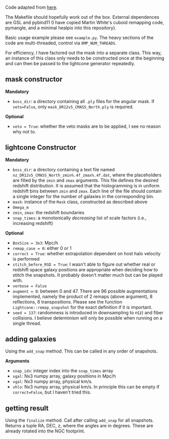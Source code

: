 Code adapted from [here](https://github.com/leanderthiele/nuvoid_production).

The Makefile should hopefully work out of the box.
External dependences are GSL and pybind11 (I have copied Martin White's cuboid remapping code,
pymangle, and a minimal healpix into this repository).

Basic usage example please see `example.py`.
The heavy sections of the code are multi-threaded, control via `OMP_NUM_THREADS`.

For efficiency, I have factored out the mask into a separate class.
This way, an instance of this class only needs to be constructed once at the beginning
and can then be passed to the lightcone generator repeatedly.

## mask constructor

**Mandatory**
* `boss_dir`: a directory containing all `.ply` files for the angular mask.
  If `veto=False`, only `mask_DR12v5_CMASS_North.ply` is required.

**Optional**
* `veto = True`: whether the veto masks are to be applied, I see no reason
  why not to.


## lightcone Constructor

**Mandatory**
* `boss_dir`: a directory containing a text file named
  `nz_DR12v5_CMASS_North_zmin%.4f_zmax%.4f.dat`,
  where the placeholders are filled by the `zmin` and `zmax` arguments.
  This file defines the desired redshift distribution.
  It is assumed that the histogramming is in uniform redshift bins
  between `zmin` and `zmax`.
  Each line of the file should contain a single integer for the number
  of galaxies in the corresponding bin.
* `mask`: instance of the `Mask` class, constructed as described above
* `Omega_m`
* `zmin`, `zmax`: the redshift boundaries
* `snap_times`: a monotonically *decreasing* list of scale factors
  (i.e., increasing redshift)

**Optional**
* `BoxSize = 3e3`: Mpc/h
* `remap_case = 0`: either 0 or 1
* `correct = True`: whether extrapolation dependent on host halo velocity is performed
* `stitch_before_RSD = True`: I wasn't able to figure out whether real or redshift space
  galaxy positions are appropriate when deciding how to stitch the snapshots.
  It probably doesn't matter much but can be played with.
* `verbose = False`
* `augment = 0`: between 0 and 47. There are 96 possible augmentations implemented,
  namely the product of 2 remaps (above argument), 8 reflections, 6 transpositions.
  Please see the function `Lightcone::remap_snapshot` for the exact definition if it
  is important.
* `seed = 137`: randomness is introduced in downsampling to n(z) and fiber collisions.
  I believe determinism will only be possible when running on a single thread.


## adding galaxies

Using the `add_snap` method. This can be called in any order of snapshots.

**Arguments**
* `snap_idx`: integer index into the `snap_times` array
* `xgal`: Nx3 numpy array, galaxy positions in Mpc/h
* `vgal`: Nx3 numpy array, physical km/s.
* `vhlo`: Nx3 numpy array, physical km/s. In principle this can be empty if `correct=False`,
          but I haven't tried this.


## getting result

Using the `finalize` method. Call after calling `add_snap` for all snapshots.
Returns a tuple RA, DEC, z, where the angles are in degrees.
These are already rotated into the NGC footprint.
